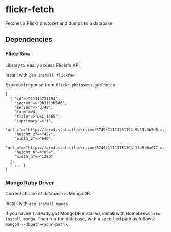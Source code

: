 flickr-fetch
============

Fetches a Flickr photoset and dumps to a database

## Dependencies

### [FlickrRaw](https://github.com/hanklords/flickraw)

Library to easily access Flickr's API

Install with `gem install flickraw`

Expected reponse from `flickr.photosets.getPhotos`:

```
[
  { "id"=>"11113751194",
    "secret"=>"9b31c3b5d6",
    "server"=>"3749",
    "farm"=>4,
    "title"=>"DSC_1465",
    "isprimary"=>"1",
    "url_z"=>"http://farm4.staticflickr.com/3749/11113751194_9b31c3b5d6_z.jpg",
    "height_z"=>"427",
    "width_z"=>"640",
    "url_o"=>"http://farm4.staticflickr.com/3749/11113751194_13a5b6a677_o.jpg",
    "height_o"=>"854",
    "width_o"=>"1280"
  },
  { ... }
]
```


### [Mongo Ruby Driver](https://github.com/mongodb/mongo-ruby-driver)

Current choice of database is MongoDB.

Install with `gem install mongo`

If you haven't already got MongoDB installed, install with Homebrew: `brew install mongo`. Then run the database, with a specified path as follows: `mongod --dbpath=<your-path>`.
